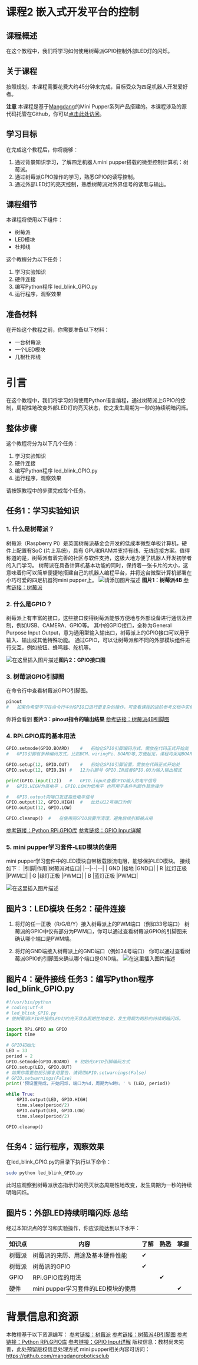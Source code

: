 ﻿课程2 嵌入式开发平台的控制
=====================

课程概述
----

在这个教程中，我们将学习如何使用树莓派GPIO控制外部LED灯的闪烁。

关于课程
----

按照规划，本课程需要花费大约45分钟来完成，目标受众为四足机器人开发爱好者。

**注意** 本课程是基于[Mangdang](https://www.mangdang.net/)的Mini Pupper系列产品搭建的。本课程涉及的源代码托管在Github，你可以[点击此处访问](https://github.com/mangdangroboticsclub/mini_pupper_ros/tree/ros2)。

学习目标
----

在完成这个教程后，你将能够：

1. 通过背景知识学习，了解四足机器人mini pupper搭载的微型控制计算机：树莓派。
2. 通过树莓派GPIO操作的学习，熟悉GPIO的读写控制。
3. 通过外部LED灯的亮灭控制，熟悉树莓派对外界信号的读取与输出。

课程细节
----

本课程将使用以下组件：

*   树莓派
*   LED模块
*   杜邦线

这个教程分为以下任务：

1.  学习实验知识
2.  硬件连接
3.  编写Python程序 led\_blink\_GPIO.py
4.  运行程序，观察效果

准备材料
----

在开始这个教程之前，你需要准备以下材料：

*   一台树莓派
*   一个LED模块
*   几根杜邦线

引言
==

在这个教程中，我们将学习如何使用Python语言编程，通过树莓派上GPIO的控制，周期性地改变外部LED灯的亮灭状态，使之发生周期为一秒的持续明暗闪烁。

整体步骤
----

这个教程将分为以下几个任务：

1.  学习实验知识
2.  硬件连接
3.  编写Python程序 led\_blink\_GPIO.py
4.  运行程序，观察效果

请按照教程中的步骤完成每个任务。

任务1：学习实验知识
----------

### 1. 什么是树莓派？
树莓派（Raspberry Pi）是英国树莓派基金会开发的低成本微型单板计算机，硬件上配置有SoC (片上系统)，具有 GPU和RAM并支持有线、无线连接方案。值得称道的是，树莓派有着完善的社区与软件支持，这极大地方便了机器人开发初学者的入门学习。
树莓派在具备计算机基本功能的同时，保持着一张卡片的大小，这意味着你可以简单便捷地搭建自己的机器人编程平台，并将这台微型计算机部署在小巧可爱的四足机器狗mini pupper上。
![请添加图片描述](https://img-blog.csdnimg.cn/570729ab6b7149d5ba7de76a9a1777d7.png)
**图片1：树莓派4B**
[参考链接：树莓派](https://www.raspberrypi.com/)

### 2. 什么是GPIO？
树莓派上有丰富的接口，这些接口使得树莓派能够方便地与外部设备进行通信及控制，例如USB、CAMERA、GPIO等。
其中的GPIO接口，全称为General Purpose Input Output，意为通用型输入输出口，树莓派上的GPIO接口可以用于输入、输出或其他特殊功能。
通过GPIO，可以让树莓派和不同的外部模块组件进行交互，例如按钮、蜂鸣器、舵机等。


![在这里插入图片描述](https://img-blog.csdnimg.cn/330a44806add457892ece057cb4425b7.png)**图片2：GPIO接口图**
### 3. 树莓派GPIO引脚图
在命令行中查看树莓派GPIO引脚图。

```bash
pinout
#	如果你希望学习在命令行中对GPIO口进行更复杂的操作，可查看课程的进阶参考文档中实例2部分
```
你将会看到
**图片3：pinout指令的输出结果**
[参考链接：树莓派4B引脚图](https://www.raspberrypi.com/documentation/computers/raspberry-pi.html#gpio-and-the-40-pin-header)



### 4. RPi.GPIO库的基本用法
```python
GPIO.setmode(GPIO.BOARD)	#	初始化GPIO引脚编码方式，需放在代码正式开始处
#	GPIO引脚有多种编码方式，比如BCM、wiringPi、BOARD等,方便起见，课程均采用BOARD编码模式
```

```python
GPIO.setup(12, GPIO.OUT)	#	初始化GPIO引脚设置，需放在代码正式开始处
GPIO.setup(12, GPIO.IN)	#	12为引脚号 GPIO.IN或者GPIO.OU为输入输出模式
```

```python
print(GPIO.input(12))	#	GPIO.input查看GPIO输入的电平信号
#	GPIO.HIGH为高电平 ，GPIO.LOW为低电平 也可用于条件判断作其他操作
```

```python
#	GPIO.output向端口发送高低电平信号
GPIO.output(12, GPIO.HIGH)	#	此处以12号端口为例
GPIO.output(12, GPIO.LOW)
```

```python
GPIO.cleanup()	#	在使用完GPIO后要作清理，避免后续引脚被占用
```
[参考链接：Python RPi.GPIO库](https://pypi.org/project/RPi.GPIO/)
[参考链接：GPIO  Input详解](https://sourceforge.net/p/raspberry-gpio-python/wiki/Inputs/)

### 5. mini pupper学习套件-LED模块的使用
mini pupper学习套件中的LED模块自带板载限流电阻，能够保护LED模块。
接线如下：
|引脚|作用|树莓派对应口|
|--|--|--|
| GND |接地 |GND口|
| R |红灯正极 |PWM口|
| G |绿灯正极 |PWM口|
| B |蓝灯正极 |PWM口|

![在这里插入图片描述](https://img-blog.csdnimg.cn/e6f3189c9f844f288c6ab4934fdbd367.jpeg)

**图片3：LED模块**
任务2：硬件连接
--------
1. 将灯的任一正极（R/G/B/Y）接入树莓派上的PWM端口（例如33号端口）
树莓派的GPIO中仅有部分为PWM口，你可以通过查看树莓派GPIO的引脚图来确认哪个端口是PWM端。

2. 将灯的GND端接入树莓派上的GND端口（例如34号端口）
 你可以通过查看树莓派GPIO的引脚图来确认哪个端口是GND端。
 ![在这里插入图片描述](https://img-blog.csdnimg.cn/9f34165bdb654134a620c8a2d8a8e0bb.jpeg)

**图片4：硬件接线**
任务3：编写Python程序 led\_blink\_GPIO.py
----------------------------------

```python
#!/usr/bin/python
# coding:utf-8
# led_blink_GPIO.py
# 使树莓派GPIO外接的LED灯的亮灭状态周期性地改变，发生周期为两秒的持续明暗闪烁。

import RPi.GPIO as GPIO
import time

# GPIO初始化
LED = 33
period = 2
GPIO.setmode(GPIO.BOARD)  # 初始化GPIO引脚编码方式
GPIO.setup(LED, GPIO.OUT)
# 如果你需要忽视引脚复用警告，请调用GPIO.setwarnings(False)
# GPIO.setwarnings(False)
print('预设置完成，开始闪烁，端口为%d，周期为%d秒。' % (LED, period))

while True:
    GPIO.output(LED, GPIO.HIGH)
    time.sleep(period/2)
    GPIO.output(LED, GPIO.LOW)
    time.sleep(period/2)

GPIO.cleanup()
```

任务4：运行程序，观察效果
-------------
在led_blink_GPIO.py的目录下执行以下命令：
```bash
sudo python led_blink_GPIO.py
```
此时应观察到树莓派状态指示灯的亮灭状态周期性地改变，发生周期为一秒的持续明暗闪烁。

**图片5：外部LED持续明暗闪烁**
总结
--

经过本知识点的学习和实验操作，你应该能达到以下水平：

| 知识点 | 内容 | 了解|熟悉|掌握|
|--|--|--|--|--|
树莓派|树莓派的来历、用途及基本硬件性能|&#10004;|||
树莓派|树莓派的GPIO|&#10004;|||
GPIO|RPi.GPIO库的用法||&#10004;||
硬件|mini pupper学习套件的LED模块的使用|||&#10004;|

# 背景信息和资源
本教程基于以下资源编写：
[参考链接：树莓派](https://www.raspberrypi.com/)
[参考链接：树莓派4B引脚图](https://www.raspberrypi.com/documentation/computers/raspberry-pi.html#gpio-and-the-40-pin-header)
[参考链接：Python RPi.GPIO库](https://pypi.org/project/RPi.GPIO/)
[参考链接：GPIO  Input详解](https://sourceforge.net/p/raspberry-gpio-python/wiki/Inputs/)
版权信息：教材尚未完善，此处预留版权信息处理方式
mini pupper相关内容可访问：https://github.com/mangdangroboticsclub
